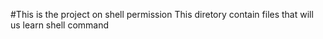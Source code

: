 #This is the project on shell permission
This diretory contain files that  will us  learn shell command
